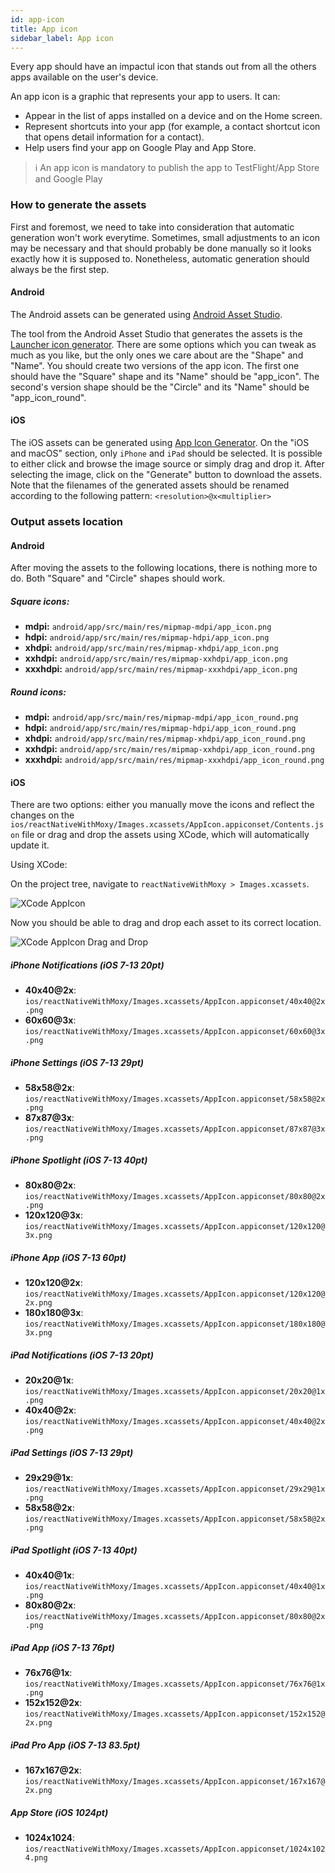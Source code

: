 ```yaml
---
id: app-icon
title: App icon
sidebar_label: App icon
---
```

Every app should have an impactul icon that stands out from all the others apps available on the user's device. 

An app icon is a graphic that represents your app to users. It can:

-   Appear in the list of apps installed on a device and on the Home screen.
-   Represent shortcuts into your app (for example, a contact shortcut icon that opens detail information for a contact).
-   Help users find your app on Google Play and App Store.

> ℹ️  An app icon is mandatory to publish the app to TestFlight/App Store and Google Play

### How to generate the assets

First and foremost, we need to take into consideration that automatic generation won't work everytime.
Sometimes, small adjustments to an icon may be necessary and that should probably be done manually so it looks exactly how it is supposed to.
Nonetheless, automatic generation should always be the first step.

#### Android

The Android assets can be generated using [Android Asset Studio](https://github.com/romannurik/AndroidAssetStudio).

The tool from the Android Asset Studio that generates the assets is the [Launcher icon generator](<https://romannurik.github.io/AndroidAssetStudio/icons-launcher.html#foreground.type=clipart&foreground.clipart=android&foreground.space.trim=1&foreground.space.pad=0.25&foreColor=rgba(96%2C%20125%2C%20139%2C%200)&backColor=rgb(68%2C%20138%2C%20255)&crop=0&backgroundShape=square&effects=none&name=ic_launcher>).
There are some options which you can tweak as much as you like, but the only ones we care about are the "Shape" and "Name".
You should create two versions of the app icon. The first one should have the "Square" shape and its "Name" should be "app_icon".
The second's version shape should be the "Circle" and its "Name" should be "app_icon_round".

#### iOS

The iOS assets can be generated using [App Icon Generator](https://appicon.co/).
On the "iOS and macOS" section, only `iPhone` and `iPad` should be selected.
It is possible to either click and browse the image source or simply drag and drop it.
After selecting the image, click on the "Generate" button to download the assets.
Note that the filenames of the generated assets should be renamed according to the following pattern: `<resolution>@x<multiplier>`

### Output assets location

#### Android

After moving the assets to the following locations, there is nothing more to do.
Both "Square" and "Circle" shapes should work.

##### Square icons:

-   **mdpi:** `android/app/src/main/res/mipmap-mdpi/app_icon.png`
-   **hdpi:** `android/app/src/main/res/mipmap-hdpi/app_icon.png`
-   **xhdpi:** `android/app/src/main/res/mipmap-xhdpi/app_icon.png`
-   **xxhdpi:** `android/app/src/main/res/mipmap-xxhdpi/app_icon.png`
-   **xxxhdpi:** `android/app/src/main/res/mipmap-xxxhdpi/app_icon.png`

##### Round icons:

-   **mdpi:** `android/app/src/main/res/mipmap-mdpi/app_icon_round.png`
-   **hdpi:** `android/app/src/main/res/mipmap-hdpi/app_icon_round.png`
-   **xhdpi:** `android/app/src/main/res/mipmap-xhdpi/app_icon_round.png`
-   **xxhdpi:** `android/app/src/main/res/mipmap-xxhdpi/app_icon_round.png`
-   **xxxhdpi:** `android/app/src/main/res/mipmap-xxxhdpi/app_icon_round.png`

#### iOS

There are two options: either you manually move the icons and reflect the changes on the `ios/reactNativeWithMoxy/Images.xcassets/AppIcon.appiconset/Contents.json` file or
drag and drop the assets using XCode, which will automatically update it.

Using XCode:

On the project tree, navigate to `reactNativeWithMoxy > Images.xcassets`.

![XCode AppIcon](/img/xcode-app-icon.png)

Now you should be able to drag and drop each asset to its correct location.

![XCode AppIcon Drag and Drop](/img/xcode-app-icon-drag-n-drop.png)

##### iPhone Notifications (iOS 7-13 20pt)

-   **40x40@2x**: `ios/reactNativeWithMoxy/Images.xcassets/AppIcon.appiconset/40x40@2x.png`
-   **60x60@3x**: `ios/reactNativeWithMoxy/Images.xcassets/AppIcon.appiconset/60x60@3x.png`

##### iPhone Settings (iOS 7-13 29pt)

-   **58x58@2x**: `ios/reactNativeWithMoxy/Images.xcassets/AppIcon.appiconset/58x58@2x.png`
-   **87x87@3x**: `ios/reactNativeWithMoxy/Images.xcassets/AppIcon.appiconset/87x87@3x.png`

##### iPhone Spotlight (iOS 7-13 40pt)

-   **80x80@2x**: `ios/reactNativeWithMoxy/Images.xcassets/AppIcon.appiconset/80x80@2x.png`
-   **120x120@3x**: `ios/reactNativeWithMoxy/Images.xcassets/AppIcon.appiconset/120x120@3x.png`

##### iPhone App (iOS 7-13 60pt)

-   **120x120@2x**: `ios/reactNativeWithMoxy/Images.xcassets/AppIcon.appiconset/120x120@2x.png`
-   **180x180@3x**: `ios/reactNativeWithMoxy/Images.xcassets/AppIcon.appiconset/180x180@3x.png`

##### iPad Notifications (iOS 7-13 20pt)

-   **20x20@1x**: `ios/reactNativeWithMoxy/Images.xcassets/AppIcon.appiconset/20x20@1x.png`
-   **40x40@2x**: `ios/reactNativeWithMoxy/Images.xcassets/AppIcon.appiconset/40x40@2x.png`

##### iPad Settings (iOS 7-13 29pt)

-   **29x29@1x**: `ios/reactNativeWithMoxy/Images.xcassets/AppIcon.appiconset/29x29@1x.png`
-   **58x58@2x**: `ios/reactNativeWithMoxy/Images.xcassets/AppIcon.appiconset/58x58@2x.png`

##### iPad Spotlight (iOS 7-13 40pt)

-   **40x40@1x**: `ios/reactNativeWithMoxy/Images.xcassets/AppIcon.appiconset/40x40@1x.png`
-   **80x80@2x**: `ios/reactNativeWithMoxy/Images.xcassets/AppIcon.appiconset/80x80@2x.png`

##### iPad App (iOS 7-13 76pt)

-   **76x76@1x**: `ios/reactNativeWithMoxy/Images.xcassets/AppIcon.appiconset/76x76@1x.png`
-   **152x152@2x**: `ios/reactNativeWithMoxy/Images.xcassets/AppIcon.appiconset/152x152@2x.png`

##### iPad Pro App (iOS 7-13 83.5pt)

-   **167x167@2x**: `ios/reactNativeWithMoxy/Images.xcassets/AppIcon.appiconset/167x167@2x.png`

##### App Store (iOS 1024pt)

-   **1024x1024**: `ios/reactNativeWithMoxy/Images.xcassets/AppIcon.appiconset/1024x1024.png`
